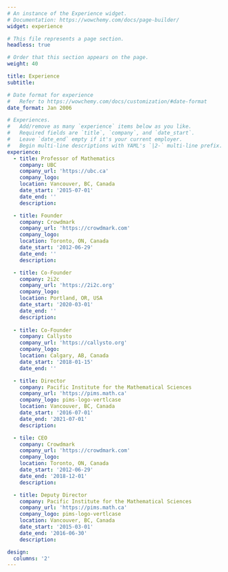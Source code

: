 ```yaml
---
# An instance of the Experience widget.
# Documentation: https://wowchemy.com/docs/page-builder/
widget: experience

# This file represents a page section.
headless: true

# Order that this section appears on the page.
weight: 40

title: Experience
subtitle:

# Date format for experience
#   Refer to https://wowchemy.com/docs/customization/#date-format
date_format: Jan 2006

# Experiences.
#   Add/remove as many `experience` items below as you like.
#   Required fields are `title`, `company`, and `date_start`.
#   Leave `date_end` empty if it's your current employer.
#   Begin multi-line descriptions with YAML's `|2-` multi-line prefix.
experience:
  - title: Professor of Mathematics 
    company: UBC
    company_url: 'https://ubc.ca'
    company_logo: 
    location: Vancouver, BC, Canada
    date_start: '2015-07-01'
    date_end: ''
    description: 

  - title: Founder
    company: Crowdmark
    company_url: 'https://crowdmark.com'
    company_logo:
    location: Toronto, ON, Canada
    date_start: '2012-06-29'
    date_end: ''
    description:

  - title: Co-Founder
    company: 2i2c
    company_url: 'https://2i2c.org'
    company_logo:
    location: Portland, OR, USA
    date_start: '2020-03-01'
    date_end: ''
    description:
 
  - title: Co-Founder
    company: Callysto
    company_url: 'https://callysto.org'
    company_logo:
    location: Calgary, AB, Canada
    date_start: '2018-01-15'
    date_end: ''

  - title: Director
    company: Pacific Institute for the Mathematical Sciences
    company_url: 'https://pims.math.ca'
    company_logo: pims-logo-vertlcase
    location: Vancouver, BC, Canada
    date_start: '2016-07-01'
    date_end: '2021-07-01'
    description: 

  - tile: CEO
    company: Crowdmark
    company_url: 'https://crowdmark.com'
    company_logo:
    location: Toronto, ON, Canada
    date_start: '2012-06-29'
    date_end: '2018-12-01'
    description:  

  - title: Deputy Director
    company: Pacific Institute for the Mathematical Sciences
    company_url: 'https://pims.math.ca'
    company_logo: pims-logo-vertlcase
    location: Vancouver, BC, Canada
    date_start: '2015-03-01'
    date_end: '2016-06-30'
    description: 

design:
  columns: '2'
---
```

